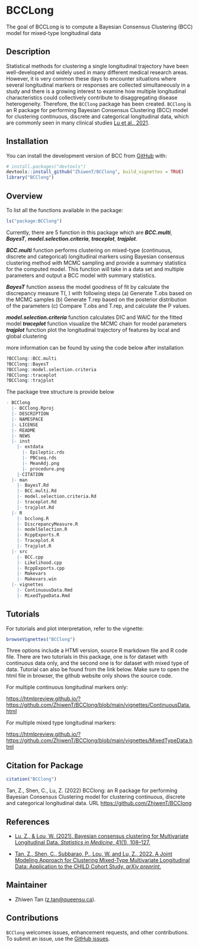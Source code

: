 
<!-- README.md is generated from README.Rmd. Please edit that file -->

# BCCLong

<!-- badges: start -->
<!-- badges: end -->

The goal of BCCLong is to compute a Bayesian Consensus Clustering (BCC)
model for mixed-type longitudinal data

## Description

Statistical methods for clustering a single longitudinal trajectory have
been well-developed and widely used in many different medical research
areas. However, it is very common these days to encounter situations
where several longitudinal markers or responses are collected
simultaneously in a study and there is a growing interest to examine how
multiple longitudinal characteristics could collectively contribute to
disaggregating disease heterogeneity. Therefore, the `BCClong` package
has been created. `BCClong` is an R package for performing Bayesian
Consensus Clustering (BCC) model for clustering continuous, discrete and
categorical longitudinal data, which are commonly seen in many clinical
studies [Lu et al., 2021](https://doi.org/10.1002/sim.9225).

## Installation

You can install the development version of BCC from
[GitHub](https://github.com/) with:

``` r
# install.packages("devtools")
devtools::install_github("ZhiwenT/BCClong", build_vignettes = TRUE)
library("BCClong")
```

## Overview

To list all the functions available in the package:

``` r
ls("package:BCClong")
```

Currently, there are 5 function in this package which are
***BCC.multi***, ***BayesT***, ***model.selection.criteria***,
***traceplot***, ***trajplot***.

***BCC.multi*** function performs clustering on mixed-type (continuous,
discrete and categorical) longitudinal markers using Bayesian consensus
clustering method with MCMC sampling and provide a summary statistics
for the computed model. This function will take in a data set and
multiple parameters and output a BCC model with summary statistics.

***BayesT*** function assess the model goodness of fit by calculate the
discrepancy measure T(, ) with following steps (a) Generate T.obs based
on the MCMC samples (b) Generate T.rep based on the posterior
distribution of the parameters (c) Compare T.obs and T.rep, and
calculate the P values.

***model.selection.criteria*** function calculates DIC and WAIC for the
fitted model ***traceplot*** function visualize the MCMC chain for model
parameters ***trajplot*** function plot the longitudinal trajectory of
features by local and global clustering

more information can be found by using the code below after installation

``` r
?BCClong::BCC.multi
?BCClong::BayesT
?BCClong::model.selection.criteria
?BCClong::traceplot
?BCClong::trajplot
```

The package tree structure is provide below

``` r
- BCClong
  |- BCClong.Rproj
  |- DESCRIPTION
  |- NAMESPACE
  |- LICENSE
  |- README
  |- NEWS
  |- inst
    |- extdata
      |- Epileptic.rds
      |- PBCseq.rds
      |- MeanAdj.png
      |- procedure.png
    |-CITATION
  |- man
    |- BayesT.Rd
    |- BCC.multi.Rd
    |- model.selection.criteria.Rd
    |- traceplot.Rd
    |- trajplot.Rd
  |- R
    |- bcclong.R
    |- DiscrepancyMeasure.R
    |- modelSelection.R
    |- RcppExports.R
    |- Traceplot.R
    |- Trajplot.R
  |- src
    |- BCC.cpp
    |- Likelihood.cpp
    |- RcppExports.cpp
    |- Makevars
    |- Makevars.win
  |- vignettes
    |- ContinuousData.Rmd
    |- MixedTypeData.Rmd
```

## Tutorials

For tutorials and plot interpretation, refer to the vignette:

``` r
browseVignettes("BCClong")
```

Three options include a HTMl version, source R markdown file and R code
file. There are two tutorials in this package, one is for dataset with
continuous data only, and the second one is for dataset with mixed type
of data. Tutorial can also be found from the link below. Make sure to
open the html file in browser, the github website only shows the source
code.

For multiple continuous longitudinal markers only:

<https://htmlpreview.github.io/?https://github.com/ZhiwenT/BCClong/blob/main/vignettes/ContinuousData.html>

For multiple mixed type longitudinal markers:

<https://htmlpreview.github.io/?https://github.com/ZhiwenT/BCClong/blob/main/vignettes/MixedTypeData.html>

## Citation for Package

``` r
citation("BCClong")
```

Tan, Z., Shen, C., Lu, Z. (2022) BCClong: an R package for performing
Bayesian Consensus Clustering model for clustering continuous, discrete
and categorical longitudinal data. URL
<https://github.com/ZhiwenT/BCClong>

## References

- [Lu, Z., & Lou, W. (2021). Bayesian consensus clustering for
  Multivariate Longitudinal Data. *Statistics in Medicine*, 41(1),
  108–127.](https://doi.org/10.1002/sim.9225)

- [Tan, Z., Shen, C., Subbarao, P., Lou, W. and Lu, Z., 2022. A Joint
  Modeling Approach for Clustering Mixed-Type Multivariate Longitudinal
  Data: Application to the CHILD Cohort Study. *arXiv
  preprint*.](https://doi.org/10.48550/arXiv.2210.08385)

## Maintainer

- Zhiwen Tan (<z.tan@queensu.ca>).

## Contributions

`BCClong` welcomes issues, enhancement requests, and other
contributions. To submit an issue, use the [GitHub
issues](https://github.com/ZhiwenT/BCClong/issues).
